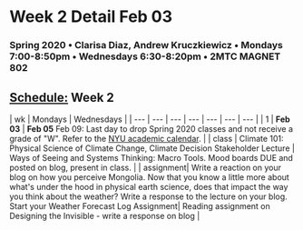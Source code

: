 # Week 2 Detail Feb 03

### Spring 2020 • Clarisa Diaz, Andrew Kruczkiewicz • Mondays 7:00-8:50pm • Wednesdays 6:30-8:20pm • 2MTC MAGNET 802

## [Schedule:](./) Week 2

| wk | Mondays  | Wednesdays  |
| --- | --- | --- | --- | --- | --- | --- |
| 1 | **Feb 03** | **Feb 05**   Feb 09: Last day to drop Spring 2020 classes and not receive a grade of "W". Refer to the [NYU academic calendar](https://www.nyu.edu/registrar/calendars/university-academic-calendar.html#1194). |
| class | Climate 101: Physical Science of Climate Change, Climate Decision Stakeholder Lecture  | Ways of Seeing and Systems Thinking: Macro Tools. Mood boards DUE and posted on blog, present in class. |
| assignment| Write a reaction on your blog on how you perceive Mongolia. Now that you know a little more about what's under the hood in physical earth science, does that impact the way you think about the weather?  Write a response to the lecture on your blog.  Start your Weather Forecast Log Assignment|  Reading assignment on Designing the Invisible - write a response on blog |
